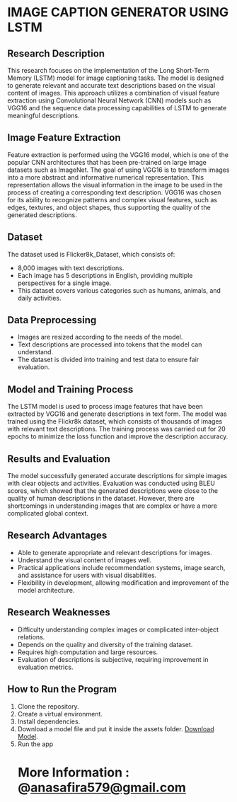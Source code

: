 # IMAGE CAPTION GENERATOR USING LSTM

## Research Description
This research focuses on the implementation of the Long Short-Term Memory (LSTM) model for image captioning tasks. The model is designed to generate relevant and accurate text descriptions based on the visual content of images. This approach utilizes a combination of visual feature extraction using Convolutional Neural Network (CNN) models such as VGG16 and the sequence data processing capabilities of LSTM to generate meaningful descriptions.

## Image Feature Extraction
Feature extraction is performed using the VGG16 model, which is one of the popular CNN architectures that has been pre-trained on large image datasets such as ImageNet. The goal of using VGG16 is to transform images into a more abstract and informative numerical representation. This representation allows the visual information in the image to be used in the process of creating a corresponding text description. VGG16 was chosen for its ability to recognize patterns and complex visual features, such as edges, textures, and object shapes, thus supporting the quality of the generated descriptions.

## Dataset
The dataset used is Flicker8k_Dataset, which consists of:
- 8,000 images with text descriptions.
- Each image has 5 descriptions in English, providing multiple perspectives for a single image.
- This dataset covers various categories such as humans, animals, and daily activities.

## Data Preprocessing
- Images are resized according to the needs of the model.
- Text descriptions are processed into tokens that the model can understand.
- The dataset is divided into training and test data to ensure fair evaluation.

## Model and Training Process
The LSTM model is used to process image features that have been extracted by VGG16 and generate descriptions in text form. The model was trained using the Flickr8k dataset, which consists of thousands of images with relevant text descriptions. The training process was carried out for 20 epochs to minimize the loss function and improve the description accuracy.

## Results and Evaluation
The model successfully generated accurate descriptions for simple images with clear objects and activities. Evaluation was conducted using BLEU scores, which showed that the generated descriptions were close to the quality of human descriptions in the dataset. However, there are shortcomings in understanding images that are complex or have a more complicated global context.

## Research Advantages
- Able to generate appropriate and relevant descriptions for images.
- Understand the visual content of images well.
- Practical applications include recommendation systems, image search, and assistance for users with visual disabilities.
- Flexibility in development, allowing modification and improvement of the model architecture.

## Research Weaknesses
- Difficulty understanding complex images or complicated inter-object relations.
- Depends on the quality and diversity of the training dataset.
- Requires high computation and large resources.
- Evaluation of descriptions is subjective, requiring improvement in evaluation metrics.


## How to Run the Program
<ol>
    <li>Clone the repository.</li>
    <li>Create a virtual environment.</li>
    <li>Install dependencies. </li>
    <li>Download a model file and put it inside the assets folder. <a href="https://drive.google.com/file/d/1WRIGqXTTsL6vM0-PPo9Ce8Jwjw5gBxgR/view?usp=drive_link">Download Model</a>.</li>
    <li>Run the app </li>

# More Information : @anasafira579@gmail.com
